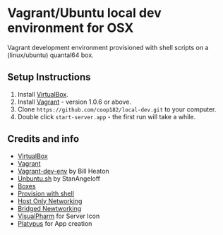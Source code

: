 Vagrant/Ubuntu local dev environment for OSX
============================================

Vagrant development environment provisioned with shell scripts on a (linux/ubuntu) quantal64 box.

## Setup Instructions

1. Install [VirtualBox](https://www.virtualbox.org/wiki/Downloads).
2. Install [Vagrant](http://downloads.vagrantup.com/) - version 1.0.6 or above.
3. Clone `https://github.com/coop182/local-dev.git` to your computer.
4. Double click `start-server.app` - the first run will take a while.

## Credits and info

* [VirtualBox](https://www.virtualbox.org "virtualbox")
* [Vagrant](http://vagrantup.com/ "vagrant")
* [Vagrant-dev-env](https://github.com/pixelhandler/vagrant-dev-env "vagrant-dev-env") by Bill Heaton
* [Unbuntu.sh](https://github.com/StanAngeloff/vagrant-shell-scripts "scripts") by StanAngeloff
* [Boxes](http://www.vagrantbox.es "boxes")
* [Provision with shell](http://vagrantup.com/v1/docs/provisioners/shell.html "shell")
* [Host Only Networking](http://vagrantup.com/v1/docs/host_only_networking.html "host")
* [Bridged Newtworking](http://vagrantup.com/v1/docs/bridged_networking.html "bridged")
* [VisualPharm](http://www.visualpharm.com/) for Server Icon
* [Platypus](http://sveinbjorn.org/platypus) for App creation